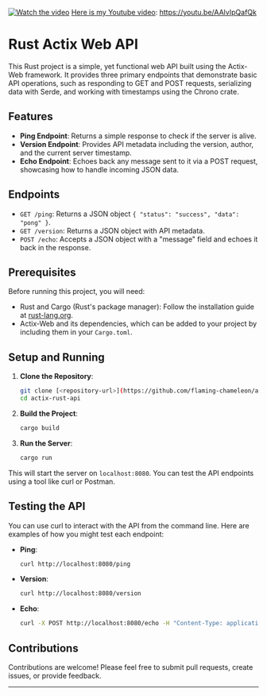 [![Watch the video](https://img.youtube.com/vi/AAlvIpQafQk/maxresdefault.jpg)](https://youtu.be/AAlvIpQafQk)
[Here is my Youtube video](https://youtu.be/AAlvIpQafQk): https://youtu.be/AAlvIpQafQk


# Rust Actix Web API

This Rust project is a simple, yet functional web API built using the Actix-Web framework. It provides three primary endpoints that demonstrate basic API operations, such as responding to GET and POST requests, serializing data with Serde, and working with timestamps using the Chrono crate.

## Features

- **Ping Endpoint**: Returns a simple response to check if the server is alive.
- **Version Endpoint**: Provides API metadata including the version, author, and the current server timestamp.
- **Echo Endpoint**: Echoes back any message sent to it via a POST request, showcasing how to handle incoming JSON data.

## Endpoints

- `GET /ping`: Returns a JSON object `{ "status": "success", "data": "pong" }`.
- `GET /version`: Returns a JSON object with API metadata.
- `POST /echo`: Accepts a JSON object with a "message" field and echoes it back in the response.

## Prerequisites

Before running this project, you will need:

- Rust and Cargo (Rust's package manager): Follow the installation guide at [rust-lang.org](https://www.rust-lang.org/tools/install).
- Actix-Web and its dependencies, which can be added to your project by including them in your `Cargo.toml`.

## Setup and Running

1. **Clone the Repository**:
   ```bash
   git clone [<repository-url>](https://github.com/flaming-chameleon/actix-rust-api.git)
   cd actix-rust-api
   ```

2. **Build the Project**:
   ```bash
   cargo build
   ```

3. **Run the Server**:
   ```bash
   cargo run
   ```

This will start the server on `localhost:8080`. You can test the API endpoints using a tool like curl or Postman.

## Testing the API

You can use curl to interact with the API from the command line. Here are examples of how you might test each endpoint:

- **Ping**:
  ```bash
  curl http://localhost:8080/ping
  ```

- **Version**:
  ```bash
  curl http://localhost:8080/version
  ```

- **Echo**:
  ```bash
  curl -X POST http://localhost:8080/echo -H "Content-Type: application/json" -d '{"message":"Hello, world!"}'
  ```

## Contributions

Contributions are welcome! Please feel free to submit pull requests, create issues, or provide feedback.

---
